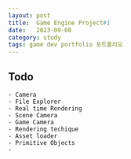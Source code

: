```yaml
---
layout: post
title:  Game Engine Project#1
date:   2023-09-08
category: study
tags: game dev portfolio 포트폴리오
---
```



## Todo
    - Camera
    - File Explorer
    - Real time Rendering
    - Scene Camera
    - Game Camera
    - Rendering techique
    - Asset loader
    - Primitive Objects
    -   
